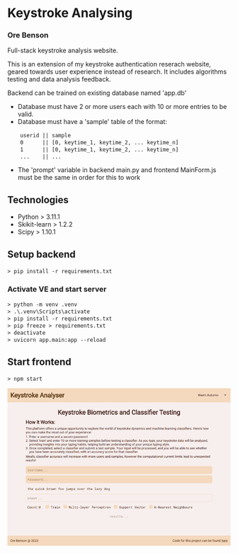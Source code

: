 # Keystroke Analysing
### Ore Benson

Full-stack keystroke analysis website.

This is an extension of my keystroke authentication reserach website, geared towards user experience instead of research.
It includes algorithms testing and data analysis feedback.

Backend can be trained on existing database named 'app.db'
* Database must have 2 or more users each with 10 or more entries to be valid.
* Database must have a 'sample' table of the format:
```
    userid || sample
    0      || [0, keytime_1, keytime_2, ... keytime_n] 
    1      || [0, keytime_1, keytime_2, ... keytime_n] 
    ...    || ... 
```
* The 'prompt' variable in backend main.py and frontend MainForm.js must be the same in order for this to work


## Technologies
* Python > 3.11.1
* Skikit-learn > 1.2.2
* Scipy > 1.10.1

## Setup backend
```
> pip install -r requirements.txt
```
### Activate VE and start server
```
> python -m venv .venv
> .\.venv\Scripts\activate
> pip install -r requirements.txt
> pip freeze > requirements.txt
> deactivate
> uvicorn app.main:app --reload
```

## Start frontend
```
> npm start
```

![front_page](./assets/keystrokes.png)
